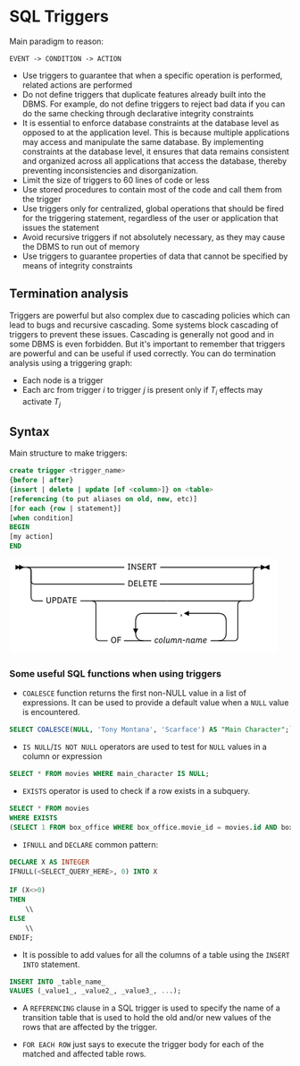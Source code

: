 
# SQL Triggers 

Main paradigm to reason: 

````
EVENT -> CONDITION -> ACTION
````

- Use triggers to guarantee that when a specific operation is performed, related actions are performed
- Do not define triggers that duplicate features already built into the DBMS. For example, do not define triggers to reject bad data if you can do the same checking through declarative integrity constraints 
- It is essential to enforce database constraints at the database level as opposed to at the application level. This is because multiple applications may access and manipulate the same database. By implementing constraints at the database level, it ensures that data remains consistent and organized across all applications that access the database, thereby preventing inconsistencies and disorganization.
- Limit the size of triggers to 60 lines of code or less
- Use stored procedures to contain most of the code and call them from the trigger
- Use triggers only for centralized, global operations that should be fired for the triggering statement, regardless of the user or application that issues the statement
- Avoid recursive triggers if not absolutely necessary, as they may cause the DBMS to run out of memory
- Use triggers to guarantee properties of data that cannot be specified by means of integrity constraints

## Termination analysis

Triggers are powerful but also complex due to cascading policies which can lead to bugs and recursive cascading. Some systems block cascading of triggers to prevent these issues. Cascading is generally not good and in some DBMS is even forbidden. But it's important to remember that triggers are powerful and can be useful if used correctly.
You can do termination analysis using a triggering graph: 

- Each node is a trigger
- Each arc from trigger $i$ to trigger $j$ is present only if $T_i$ effects may activate $T_j$

## Syntax 

Main structure to make triggers: 

````sql
create trigger <trigger_name>
{before | after}
{insert | delete | update [of <column>]} on <table>
[referencing (to put aliases on old, new, etc)]
[for each {row | statement}]
[when condition]
BEGIN
[my action]
END
````

![](images/c5d08497ebfbbb6a21989d77c68cebbe.png)

### Some useful SQL functions when using triggers

- `COALESCE` function returns the first non-NULL value in a list of expressions. It can be used to provide a default value when a `NULL` value is encountered.

````sql
SELECT COALESCE(NULL, 'Tony Montana', 'Scarface') AS "Main Character";`
````

- `IS NULL`/`IS NOT NULL` operators are used to test for `NULL` values in a column or expression 

````sql
SELECT * FROM movies WHERE main_character IS NULL;
````

- `EXISTS` operator is used to check if a row exists in a subquery.

````sql
SELECT * FROM movies 
WHERE EXISTS
(SELECT 1 FROM box_office WHERE box_office.movie_id = movies.id AND box_office.revenue > 10000);
````

- `IFNULL`  and `DECLARE` common pattern: 

````sql
DECLARE X AS INTEGER
IFNULL(<SELECT_QUERY_HERE>, 0) INTO X

IF (X<>0)
THEN
	\\
ELSE
	\\
ENDIF;
````

- It is possible to add values for all the columns of a table using the `INSERT INTO` statement. 

````sql
INSERT INTO _table_name_  
VALUES (_value1_, _value2_, _value3_, ...);
````

- A `REFERENCING` clause in a SQL trigger is used to specify the name of a transition table that is used to hold the old and/or new values of the rows that are affected by the trigger. 

-  `FOR EACH ROW` just says to execute the trigger body for each of the matched and affected table rows. 

